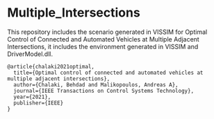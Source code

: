 # Multiple_Intersections
This repository includes the scenario generated in VISSIM for Optimal Control of Connected and Automated Vehicles at Multiple Adjacent Intersections, it includes the environment generated in VISSIM and DriverModel.dll. 
```
@article{chalaki2021optimal,
  title={Optimal control of connected and automated vehicles at multiple adjacent intersections},
  author={Chalaki, Behdad and Malikopoulos, Andreas A},
  journal={IEEE Transactions on Control Systems Technology},
  year={2021},
  publisher={IEEE}
}
```
